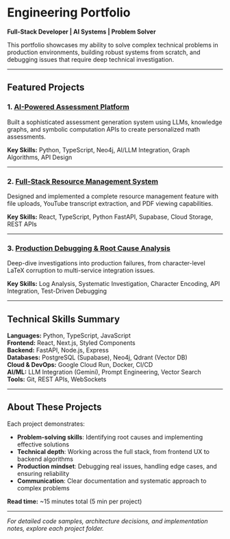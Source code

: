 # Engineering Portfolio

**Full-Stack Developer | AI Systems | Problem Solver**

This portfolio showcases my ability to solve complex technical problems in production environments, building robust systems from scratch, and debugging issues that require deep technical investigation.

---

## Featured Projects

### 1. [AI-Powered Assessment Platform](./01-ai-assessment-platform/)
Built a sophisticated assessment generation system using LLMs, knowledge graphs, and symbolic computation APIs to create personalized math assessments.

**Key Skills:** Python, TypeScript, Neo4j, AI/LLM Integration, Graph Algorithms, API Design

---

### 2. [Full-Stack Resource Management System](./02-resource-management-system/)
Designed and implemented a complete resource management feature with file uploads, YouTube transcript extraction, and PDF viewing capabilities.

**Key Skills:** React, TypeScript, Python FastAPI, Supabase, Cloud Storage, REST APIs

---

### 3. [Production Debugging & Root Cause Analysis](./03-production-debugging/)
Deep-dive investigations into production failures, from character-level LaTeX corruption to multi-service integration issues.

**Key Skills:** Log Analysis, Systematic Investigation, Character Encoding, API Integration, Test-Driven Debugging

---

## Technical Skills Summary

**Languages:** Python, TypeScript, JavaScript  
**Frontend:** React, Next.js, Styled Components  
**Backend:** FastAPI, Node.js, Express  
**Databases:** PostgreSQL (Supabase), Neo4j, Qdrant (Vector DB)  
**Cloud & DevOps:** Google Cloud Run, Docker, CI/CD  
**AI/ML:** LLM Integration (Gemini), Prompt Engineering, Vector Search  
**Tools:** Git, REST APIs, WebSockets

---

## About These Projects

Each project demonstrates:
- **Problem-solving skills**: Identifying root causes and implementing effective solutions
- **Technical depth**: Working across the full stack, from frontend UX to backend algorithms
- **Production mindset**: Debugging real issues, handling edge cases, and ensuring reliability
- **Communication**: Clear documentation and systematic approach to complex problems

**Read time:** ~15 minutes total (5 min per project)

---

*For detailed code samples, architecture decisions, and implementation notes, explore each project folder.*

